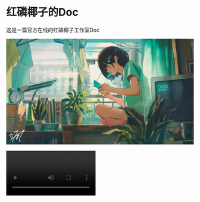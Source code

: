 # 红磷椰子的Doc

这是一篇官方在线的红磷椰子工作室Doc

![女生卧室](assets/twitter_Hayateluc%E3%80%8A%E9%A2%AF%E3%80%8B(@hayateluc)_20230717-040149_1680789880694005765_photo.jpg)

<video src="assets/twitter_%E2%96%93%E2%96%93%E2%96%93%E2%96%93%20%E1%91%95IE%E1%91%8E%E1%91%95I%E1%97%A9%20OK%20%E2%96%93%E2%96%93%E2%96%93%E2%96%93(@ciencia_OK)_20230714-184522_1679925067025731584_video.mp4" width = '240' hight = '360' controls title="Title"></video>